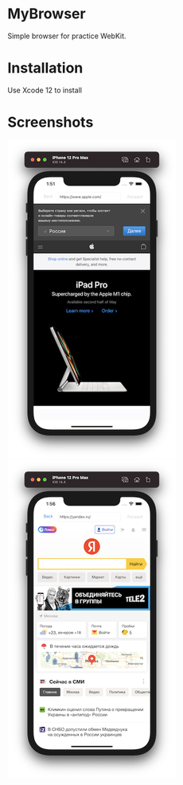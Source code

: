 # MyBrowser

Simple browser for practice WebKit.

# Installation

Use Xcode 12 to install

# Screenshots

![Screenshot 1](https://github.com/nukutkas/MyBrowser/blob/master/MyBrowser/Screenshots/Screenshot01.png)
![Screenshot 2](https://github.com/nukutkas/MyBrowser/blob/master/MyBrowser/Screenshots/Screenshot02.png)
